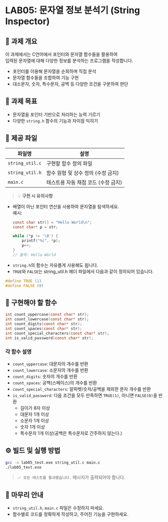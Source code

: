 # LAB05: 문자열 정보 분석기 (String Inspector)

## 🧾 과제 개요

이 과제에서는 C언어에서 포인터와 문자열 함수들을 활용하여  
입력된 문자열에 대해 다양한 정보를 분석하는 프로그램을 작성합니다.

- 포인터를 이용해 문자열을 순회하며 직접 분석
- 문자열 함수들을 조합하여 기능 구현
- 대소문자, 숫자, 특수문자, 공백 등 다양한 조건을 구분하여 판단

## 🎯 과제 목표

- 문자열을 포인터 기반으로 처리하는 능력 기르기
- 다양한 `string.h` 함수의 기능과 차이점 익히기

## 📁 제공 파일

| 파일명            | 설명                                      |
|-------------------|-------------------------------------------|
| `string_util.c`   | 구현할 함수 정의 파일                     |
| `string_util.h`   | 함수 원형 및 상수 정의 (수정 금지)        |
| `main.c`          | 테스트용 자동 채점 코드 (수정 금지)       |

> 💡 **구현 시 유의사항**  

- 배열이 아닌 포인터 연산을 사용하여 문자열을 탐색하세요.  
예시:
  ```c
  const char str[] = "Hello World\n";
  const char* p = str;

  while (*p != '\0') {
      printf("%c", *p);
      p++;
  }
  // 출력: Hello World
  ```
- `string.h`의 함수는 자유롭게 사용해도 됩니다.
- `TRUE`와 `FALSE`는 string_util.h 헤더 파일에서 다음과 같이 정의되어 있습니다.

```c
#define TRUE (1)
#define FALSE (0)
```

## 🔧 구현해야 할 함수

```c
int count_uppercase(const char* str);
int count_lowercase(const char* str);
int count_digits(const char* str);
int count_spaces(const char* str);
int count_special_characters(const char* str);
int is_valid_password(const char* str);
```

### 각 함수 설명

- `count_uppercase`: 대문자의 개수를 반환
- `count_lowercase`: 소문자의 개수를 반환
- `count_digits`: 숫자의 개수를 반환
- `count_spaces`: 공백(스페이스)의 개수를 반환
- `count_special_characters`: 알파벳/숫자/공백을 제외한 문자 개수를 반환
- `is_valid_password`: 다음 조건을 모두 만족하면 `TRUE(1)`, 아니면 `FALSE(0)`을 반환
  - 길이가 8자 이상
  - 대문자 1개 이상
  - 소문자 1개 이상
  - 숫자 1개 이상
  - 특수문자 1개 이상(공백은 특수문자로 간주하지 않는다.)

## ⚙️ 빌드 및 실행 방법

```bash
gcc -o lab05_test.exe string_util.c main.c
./lab05_test.exe
```

> `✅ 모든 테스트를 통과했습니다.` 메시지가 출력되어야 합니다.

## 🧭 마무리 안내

- `string_util.h`, `main.c` 파일은 수정하지 마세요.
- 함수별로 코드를 정확하게 작성하고, 주어진 기능을 구현하세요.